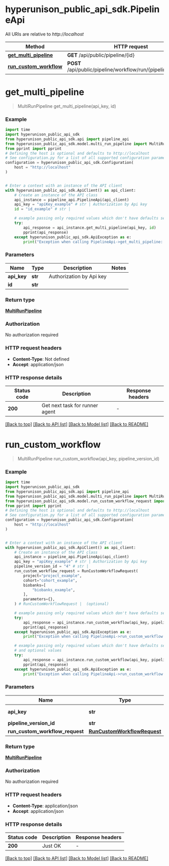 # hyperunison_public_api_sdk.PipelineApi

All URIs are relative to *http://localhost*

Method | HTTP request | Description
------------- | ------------- | -------------
[**get_multi_pipeline**](PipelineApi.md#get_multi_pipeline) | **GET** /api/public/pipeline/{id} | 
[**run_custom_workflow**](PipelineApi.md#run_custom_workflow) | **POST** /api/public/pipeline/workflow/run/{pipelineVersionId}/ | 


# **get_multi_pipeline**
> MultiRunPipeline get_multi_pipeline(api_key, id)



### Example


```python
import time
import hyperunison_public_api_sdk
from hyperunison_public_api_sdk.api import pipeline_api
from hyperunison_public_api_sdk.model.multi_run_pipeline import MultiRunPipeline
from pprint import pprint
# Defining the host is optional and defaults to http://localhost
# See configuration.py for a list of all supported configuration parameters.
configuration = hyperunison_public_api_sdk.Configuration(
    host = "http://localhost"
)


# Enter a context with an instance of the API client
with hyperunison_public_api_sdk.ApiClient() as api_client:
    # Create an instance of the API class
    api_instance = pipeline_api.PipelineApi(api_client)
    api_key = "apiKey_example" # str | Authorization by Api key
    id = "id_example" # str | 

    # example passing only required values which don't have defaults set
    try:
        api_response = api_instance.get_multi_pipeline(api_key, id)
        pprint(api_response)
    except hyperunison_public_api_sdk.ApiException as e:
        print("Exception when calling PipelineApi->get_multi_pipeline: %s\n" % e)
```


### Parameters

Name | Type | Description  | Notes
------------- | ------------- | ------------- | -------------
 **api_key** | **str**| Authorization by Api key |
 **id** | **str**|  |

### Return type

[**MultiRunPipeline**](MultiRunPipeline.md)

### Authorization

No authorization required

### HTTP request headers

 - **Content-Type**: Not defined
 - **Accept**: application/json


### HTTP response details

| Status code | Description | Response headers |
|-------------|-------------|------------------|
**200** | Get next task for runner agent |  -  |

[[Back to top]](#) [[Back to API list]](../README.md#documentation-for-api-endpoints) [[Back to Model list]](../README.md#documentation-for-models) [[Back to README]](../README.md)

# **run_custom_workflow**
> MultiRunPipeline run_custom_workflow(api_key, pipeline_version_id)



### Example


```python
import time
import hyperunison_public_api_sdk
from hyperunison_public_api_sdk.api import pipeline_api
from hyperunison_public_api_sdk.model.multi_run_pipeline import MultiRunPipeline
from hyperunison_public_api_sdk.model.run_custom_workflow_request import RunCustomWorkflowRequest
from pprint import pprint
# Defining the host is optional and defaults to http://localhost
# See configuration.py for a list of all supported configuration parameters.
configuration = hyperunison_public_api_sdk.Configuration(
    host = "http://localhost"
)


# Enter a context with an instance of the API client
with hyperunison_public_api_sdk.ApiClient() as api_client:
    # Create an instance of the API class
    api_instance = pipeline_api.PipelineApi(api_client)
    api_key = "apiKey_example" # str | Authorization by Api key
    pipeline_version_id = "4" # str | 
    run_custom_workflow_request = RunCustomWorkflowRequest(
        project="project_example",
        cohort="cohort_example",
        biobanks=[
            "biobanks_example",
        ],
        parameters={},
    ) # RunCustomWorkflowRequest |  (optional)

    # example passing only required values which don't have defaults set
    try:
        api_response = api_instance.run_custom_workflow(api_key, pipeline_version_id)
        pprint(api_response)
    except hyperunison_public_api_sdk.ApiException as e:
        print("Exception when calling PipelineApi->run_custom_workflow: %s\n" % e)

    # example passing only required values which don't have defaults set
    # and optional values
    try:
        api_response = api_instance.run_custom_workflow(api_key, pipeline_version_id, run_custom_workflow_request=run_custom_workflow_request)
        pprint(api_response)
    except hyperunison_public_api_sdk.ApiException as e:
        print("Exception when calling PipelineApi->run_custom_workflow: %s\n" % e)
```


### Parameters

Name | Type | Description  | Notes
------------- | ------------- | ------------- | -------------
 **api_key** | **str**| Authorization by Api key |
 **pipeline_version_id** | **str**|  |
 **run_custom_workflow_request** | [**RunCustomWorkflowRequest**](RunCustomWorkflowRequest.md)|  | [optional]

### Return type

[**MultiRunPipeline**](MultiRunPipeline.md)

### Authorization

No authorization required

### HTTP request headers

 - **Content-Type**: application/json
 - **Accept**: application/json


### HTTP response details

| Status code | Description | Response headers |
|-------------|-------------|------------------|
**200** | Just OK |  -  |

[[Back to top]](#) [[Back to API list]](../README.md#documentation-for-api-endpoints) [[Back to Model list]](../README.md#documentation-for-models) [[Back to README]](../README.md)

